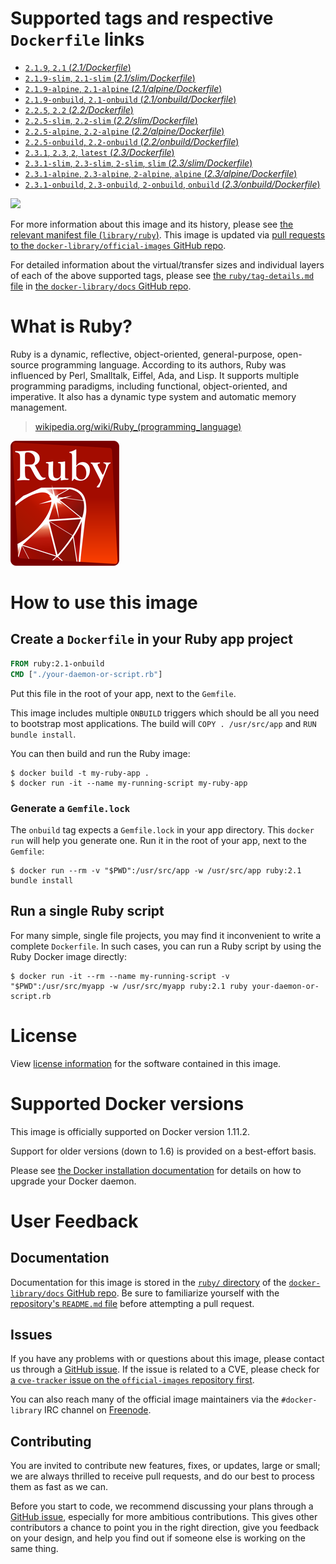 # Supported tags and respective `Dockerfile` links

-	[`2.1.9`, `2.1` (*2.1/Dockerfile*)](https://github.com/docker-library/ruby/blob/a6202f065bc6d5562703eed454e3479359234750/2.1/Dockerfile)
-	[`2.1.9-slim`, `2.1-slim` (*2.1/slim/Dockerfile*)](https://github.com/docker-library/ruby/blob/a6202f065bc6d5562703eed454e3479359234750/2.1/slim/Dockerfile)
-	[`2.1.9-alpine`, `2.1-alpine` (*2.1/alpine/Dockerfile*)](https://github.com/docker-library/ruby/blob/972ed547de34b8644de4819001906cfc79907be2/2.1/alpine/Dockerfile)
-	[`2.1.9-onbuild`, `2.1-onbuild` (*2.1/onbuild/Dockerfile*)](https://github.com/docker-library/ruby/blob/5d04363db6f7ae316ef7056063f020557db828e1/2.1/onbuild/Dockerfile)
-	[`2.2.5`, `2.2` (*2.2/Dockerfile*)](https://github.com/docker-library/ruby/blob/a6202f065bc6d5562703eed454e3479359234750/2.2/Dockerfile)
-	[`2.2.5-slim`, `2.2-slim` (*2.2/slim/Dockerfile*)](https://github.com/docker-library/ruby/blob/a6202f065bc6d5562703eed454e3479359234750/2.2/slim/Dockerfile)
-	[`2.2.5-alpine`, `2.2-alpine` (*2.2/alpine/Dockerfile*)](https://github.com/docker-library/ruby/blob/972ed547de34b8644de4819001906cfc79907be2/2.2/alpine/Dockerfile)
-	[`2.2.5-onbuild`, `2.2-onbuild` (*2.2/onbuild/Dockerfile*)](https://github.com/docker-library/ruby/blob/5d04363db6f7ae316ef7056063f020557db828e1/2.2/onbuild/Dockerfile)
-	[`2.3.1`, `2.3`, `2`, `latest` (*2.3/Dockerfile*)](https://github.com/docker-library/ruby/blob/a6202f065bc6d5562703eed454e3479359234750/2.3/Dockerfile)
-	[`2.3.1-slim`, `2.3-slim`, `2-slim`, `slim` (*2.3/slim/Dockerfile*)](https://github.com/docker-library/ruby/blob/a6202f065bc6d5562703eed454e3479359234750/2.3/slim/Dockerfile)
-	[`2.3.1-alpine`, `2.3-alpine`, `2-alpine`, `alpine` (*2.3/alpine/Dockerfile*)](https://github.com/docker-library/ruby/blob/972ed547de34b8644de4819001906cfc79907be2/2.3/alpine/Dockerfile)
-	[`2.3.1-onbuild`, `2.3-onbuild`, `2-onbuild`, `onbuild` (*2.3/onbuild/Dockerfile*)](https://github.com/docker-library/ruby/blob/1b08f346713a1293c2a9238e470e086126e2e28f/2.3/onbuild/Dockerfile)

[![](https://badge.imagelayers.io/ruby:latest.svg)](https://imagelayers.io/?images=ruby:2.1.9,ruby:2.1.9-slim,ruby:2.1.9-alpine,ruby:2.1.9-onbuild,ruby:2.2.5,ruby:2.2.5-slim,ruby:2.2.5-alpine,ruby:2.2.5-onbuild,ruby:2.3.1,ruby:2.3.1-slim,ruby:2.3.1-alpine,ruby:2.3.1-onbuild)

For more information about this image and its history, please see [the relevant manifest file (`library/ruby`)](https://github.com/docker-library/official-images/blob/master/library/ruby). This image is updated via [pull requests to the `docker-library/official-images` GitHub repo](https://github.com/docker-library/official-images/pulls?q=label%3Alibrary%2Fruby).

For detailed information about the virtual/transfer sizes and individual layers of each of the above supported tags, please see [the `ruby/tag-details.md` file](https://github.com/docker-library/docs/blob/master/ruby/tag-details.md) in [the `docker-library/docs` GitHub repo](https://github.com/docker-library/docs).

# What is Ruby?

Ruby is a dynamic, reflective, object-oriented, general-purpose, open-source programming language. According to its authors, Ruby was influenced by Perl, Smalltalk, Eiffel, Ada, and Lisp. It supports multiple programming paradigms, including functional, object-oriented, and imperative. It also has a dynamic type system and automatic memory management.

> [wikipedia.org/wiki/Ruby_(programming_language)](https://en.wikipedia.org/wiki/Ruby_%28programming_language%29)

![logo](https://raw.githubusercontent.com/docker-library/docs/01c12653951b2fe592c1f93a13b4e289ada0e3a1/ruby/logo.png)

# How to use this image

## Create a `Dockerfile` in your Ruby app project

```dockerfile
FROM ruby:2.1-onbuild
CMD ["./your-daemon-or-script.rb"]
```

Put this file in the root of your app, next to the `Gemfile`.

This image includes multiple `ONBUILD` triggers which should be all you need to bootstrap most applications. The build will `COPY . /usr/src/app` and `RUN
bundle install`.

You can then build and run the Ruby image:

```console
$ docker build -t my-ruby-app .
$ docker run -it --name my-running-script my-ruby-app
```

### Generate a `Gemfile.lock`

The `onbuild` tag expects a `Gemfile.lock` in your app directory. This `docker run` will help you generate one. Run it in the root of your app, next to the `Gemfile`:

```console
$ docker run --rm -v "$PWD":/usr/src/app -w /usr/src/app ruby:2.1 bundle install
```

## Run a single Ruby script

For many simple, single file projects, you may find it inconvenient to write a complete `Dockerfile`. In such cases, you can run a Ruby script by using the Ruby Docker image directly:

```console
$ docker run -it --rm --name my-running-script -v "$PWD":/usr/src/myapp -w /usr/src/myapp ruby:2.1 ruby your-daemon-or-script.rb
```

# License

View [license information](https://www.ruby-lang.org/en/about/license.txt) for the software contained in this image.

# Supported Docker versions

This image is officially supported on Docker version 1.11.2.

Support for older versions (down to 1.6) is provided on a best-effort basis.

Please see [the Docker installation documentation](https://docs.docker.com/installation/) for details on how to upgrade your Docker daemon.

# User Feedback

## Documentation

Documentation for this image is stored in the [`ruby/` directory](https://github.com/docker-library/docs/tree/master/ruby) of the [`docker-library/docs` GitHub repo](https://github.com/docker-library/docs). Be sure to familiarize yourself with the [repository's `README.md` file](https://github.com/docker-library/docs/blob/master/README.md) before attempting a pull request.

## Issues

If you have any problems with or questions about this image, please contact us through a [GitHub issue](https://github.com/docker-library/ruby/issues). If the issue is related to a CVE, please check for [a `cve-tracker` issue on the `official-images` repository first](https://github.com/docker-library/official-images/issues?q=label%3Acve-tracker).

You can also reach many of the official image maintainers via the `#docker-library` IRC channel on [Freenode](https://freenode.net).

## Contributing

You are invited to contribute new features, fixes, or updates, large or small; we are always thrilled to receive pull requests, and do our best to process them as fast as we can.

Before you start to code, we recommend discussing your plans through a [GitHub issue](https://github.com/docker-library/ruby/issues), especially for more ambitious contributions. This gives other contributors a chance to point you in the right direction, give you feedback on your design, and help you find out if someone else is working on the same thing.
